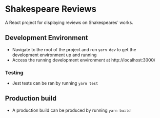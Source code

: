# Shakespeare Reviews
A React project for displaying reviews on Shakespeares' works.

## Development Environment
- Navigate to the root of the project and run `yarn dev` to get the development environment up and running 
- Access the running development environment at http://localhost:3000/
### Testing
- Jest tests can be ran by running `yarn test`
## Production build
- A production build can be produced by running `yarn build`